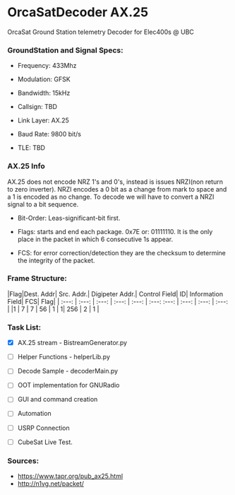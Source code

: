 # OrcaSatDecoder AX.25 
OrcaSat Ground Station telemetry Decoder for Elec400s @ UBC
### GroundStation and Signal Specs:

- Frequency: 433Mhz

- Modulation: GFSK 

- Bandwidth: 15kHz

- Callsign: TBD

- Link Layer: AX.25

- Baud Rate: 9800 bit/s

- TLE: TBD

### AX.25 Info

AX.25 does not encode NRZ 1's and 0's, instead is issues NRZI(non return to zero inverter).
NRZI encodes a 0 bit as a change from mark to space and a 1 is encoded as no change. 
To decode we will have to convert a NRZI signal to a bit sequence.

- Bit-Order: Leas-significant-bit first.

- Flags: starts and end each package. 0x7E or: 01111110. It is the only place in the packet in which 6 consecutive 1s appear.

- FCS: for error correction/detection they are the checksum to determine the integrity of the packet.

### Frame Structure:
|Flag|Dest. Addr| Src. Addr.| Digipeter Addr.| Control Field| ID| Information Field| FCS| Flag|
| :---:  | :---:  | :---:  | :---:  | :---:  | :---:  :---:  | :---:  | :---:  | :---:  |
|1   |   7      | 7         | 56             | 1            |  1| 256              | 2  | 1   |


### Task List:
- [x] AX.25 stream - BistreamGenerator.py
- [ ] Helper Functions - helperLib.py
- [ ] Decode Sample - decoderMain.py
- [ ] OOT implementation for GNURadio
- [ ] GUI and command creation
- [ ] Automation 
- [ ] USRP Connection
- [ ] CubeSat Live Test.


### Sources:
- https://www.tapr.org/pub_ax25.html
- http://n1vg.net/packet/

